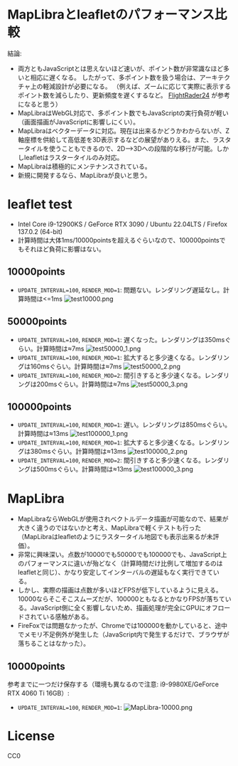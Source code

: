 # MapLibraとleafletのパフォーマンス比較

結論:

* 両方ともJavaScriptとは思えないほど速いが、ポイント数が非常識なほど多いと相応に遅くなる。
  したがって、多ポイント数を扱う場合は、アーキテクチャ上の軽減設計が必要になる。
  （例えば、ズームに応じて実際に表示するポイント数を減らしたり、更新頻度を遅くするなど。 [FlightRader24](https://www.flightradar24.com/) が参考になると思う）
* MapLibraはWebGL対応で、多ポイント数でもJavaScriptの実行負荷が軽い（画面描画がJavaScriptに影響しにくい）。
* MapLibraはベクターデータに対応。現在は出来るかどうかわからないが、Z軸座標を供給して高低差を3D表示するなどの展望がありえる。また、ラスタータイルを使うこともできるので、2D-->3Dへの段階的な移行が可能。しかしleafletはラスタータイルのみ対応。
* MapLibraは積極的にメンテナンスされている。
* 新規に開発するなら、MapLibraが良いと思う。

# leaflet test

* Intel Core i9-12900KS / GeForce RTX 3090 / Ubuntu 22.04LTS / Firefox 137.0.2 (64-bit)
* 計算時間は大体1ms/10000pointsを超えるぐらいなので、100000pointsでもそれほど負荷に影響はない。

## 10000points

* `UPDATE_INTERVAL=100`, `RENDER_MOD=1`: 問題ない。レンダリング遅延なし。計算時間は<=1ms
  ![test10000.png](images/test10000.png)

## 50000points

* `UPDATE_INTERVAL=100`, `RENDER_MOD=1`: 遅くなった。レンダリングは350msぐらい。計算時間は≈7ms
  ![test50000_1.png](images/test50000_1.png)
* `UPDATE_INTERVAL=100`, `RENDER_MOD=1`: 拡大すると多少速くなる。レンダリングは160msぐらい。計算時間は≈7ms
  ![test50000_2.png](images/test50000_2.png)
* `UPDATE_INTERVAL=100`, `RENDER_MOD=2`: 間引きすると多少速くなる。レンダリングは200msぐらい。計算時間は≈7ms
  ![test50000_3.png](images/test50000_3.png)

## 100000points

* `UPDATE_INTERVAL=100`, `RENDER_MOD=1`: 遅い。レンダリングは850msぐらい。計算時間は≈13ms
  ![test100000_1.png](images/test100000_1.png)
* `UPDATE_INTERVAL=100`, `RENDER_MOD=1`: 拡大すると多少速くなる。レンダリングは380msぐらい。計算時間は≈13ms
  ![test100000_2.png](images/test100000_2.png)
* `UPDATE_INTERVAL=100`, `RENDER_MOD=2`: 間引きすると多少速くなる。レンダリングは500msぐらい。計算時間は≈13ms
  ![test100000_3.png](images/test100000_3.png)

# MapLibra

* MapLibraならWebGLが使用されベクトルデータ描画が可能なので、結果が大きく違うのではないかと考え、MapLibraで軽くテストも行った
  （MapLibraはleafletのようにラスタータイル地図でも表示出来るが未評価）。
* 非常に興味深い。点数が10000でも50000でも100000でも、JavaScript上のパフォーマンスに違いが殆どなく（計算時間だけ比例して増加するのはleafletと同じ）、かなり安定してインターバルの遅延もなく実行できている。
* しかし、実際の描画は点数が多いほどFPSが低下しているように見える。10000ならそこそこスムーズだが、100000ともなるとかなりFPSが落ちている。JavaScript側に全く影響しないため、描画処理が完全にGPUにオフロードされている感触がある。
* FireFoxでは問題なかったが、Chromeでは100000を動かしていると、途中でメモリ不足例外が発生した（JavaScript内で発生するだけで、ブラウザが落ちることはなかった）。

## 10000points

参考までに一つだけ保存する（環境も異なるので注意: i9-9980XE/GeForce RTX 4060 Ti 16GB）:

* `UPDATE_INTERVAL=100`, `RENDER_MOD=1`:
  ![MapLibra-10000.png](images/MapLibra-10000.png)

# License

CC0
